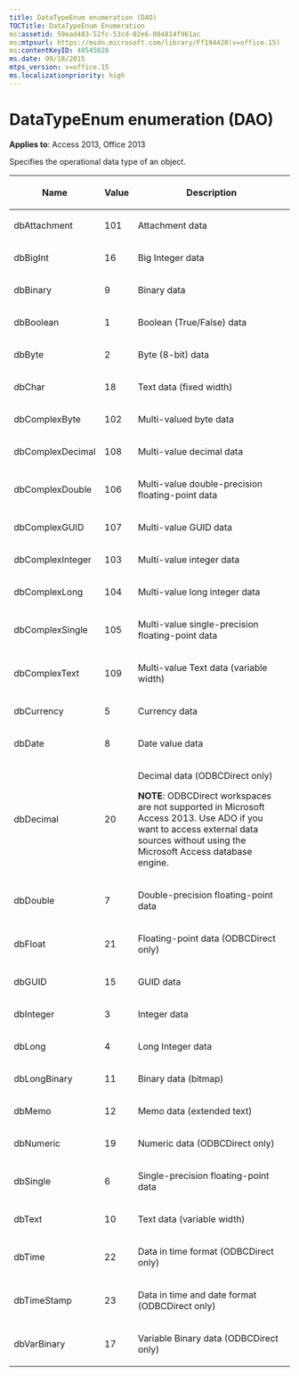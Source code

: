 ```yaml
---
title: DataTypeEnum enumeration (DAO)
TOCTitle: DataTypeEnum Enumeration
ms:assetid: 59ead483-52fc-53cd-02e6-084814f961ac
ms:mtpsurl: https://msdn.microsoft.com/library/Ff194420(v=office.15)
ms:contentKeyID: 48545028
ms.date: 09/18/2015
mtps_version: v=office.15
ms.localizationpriority: high
---
```


# DataTypeEnum enumeration (DAO)


**Applies to**: Access 2013, Office 2013

Specifies the operational data type of an object.

<table>
<colgroup>
<col />
<col />
<col />
</colgroup>
<thead>
<tr class="header">
<th><p>Name</p></th>
<th><p>Value</p></th>
<th><p>Description</p></th>
</tr>
</thead>
<tbody>
<tr class="odd">
<td><p>dbAttachment</p></td>
<td><p>101</p></td>
<td><p>Attachment data</p></td>
</tr>
<tr class="even">
<td><p>dbBigInt</p></td>
<td><p>16</p></td>
<td><p>Big Integer data</p></td>
</tr>
<tr class="odd">
<td><p>dbBinary</p></td>
<td><p>9</p></td>
<td><p>Binary data</p></td>
</tr>
<tr class="even">
<td><p>dbBoolean</p></td>
<td><p>1</p></td>
<td><p>Boolean (True/False) data</p></td>
</tr>
<tr class="odd">
<td><p>dbByte</p></td>
<td><p>2</p></td>
<td><p>Byte (8-bit) data</p></td>
</tr>
<tr class="even">
<td><p>dbChar</p></td>
<td><p>18</p></td>
<td><p>Text data (fixed width)</p></td>
</tr>
<tr class="odd">
<td><p>dbComplexByte</p></td>
<td><p>102</p></td>
<td><p>Multi-valued byte data</p></td>
</tr>
<tr class="even">
<td><p>dbComplexDecimal</p></td>
<td><p>108</p></td>
<td><p>Multi-value decimal data</p></td>
</tr>
<tr class="odd">
<td><p>dbComplexDouble</p></td>
<td><p>106</p></td>
<td><p>Multi-value double-precision floating-point data</p></td>
</tr>
<tr class="even">
<td><p>dbComplexGUID</p></td>
<td><p>107</p></td>
<td><p>Multi-value GUID data</p></td>
</tr>
<tr class="odd">
<td><p>dbComplexInteger</p></td>
<td><p>103</p></td>
<td><p>Multi-value integer data</p></td>
</tr>
<tr class="even">
<td><p>dbComplexLong</p></td>
<td><p>104</p></td>
<td><p>Multi-value long integer data</p></td>
</tr>
<tr class="odd">
<td><p>dbComplexSingle</p></td>
<td><p>105</p></td>
<td><p>Multi-value single-precision floating-point data</p></td>
</tr>
<tr class="even">
<td><p>dbComplexText</p></td>
<td><p>109</p></td>
<td><p>Multi-value Text data (variable width)</p></td>
</tr>
<tr class="odd">
<td><p>dbCurrency</p></td>
<td><p>5</p></td>
<td><p>Currency data</p></td>
</tr>
<tr class="even">
<td><p>dbDate</p></td>
<td><p>8</p></td>
<td><p>Date value data</p></td>
</tr>
<tr class="odd">
<td><p>dbDecimal</p></td>
<td><p>20</p></td>
<td><p>Decimal data (ODBCDirect only)</p><p><strong>NOTE</strong>: ODBCDirect workspaces are not supported in Microsoft Access 2013. Use ADO if you want to access external data sources without using the Microsoft Access database engine.</p>
</td>
</tr>
<tr class="even">
<td><p>dbDouble</p></td>
<td><p>7</p></td>
<td><p>Double-precision floating-point data</p></td>
</tr>
<tr class="odd">
<td><p>dbFloat</p></td>
<td><p>21</p></td>
<td><p>Floating-point data (ODBCDirect only)</p>



</td>
</tr>
<tr class="even">
<td><p>dbGUID</p></td>
<td><p>15</p></td>
<td><p>GUID data</p></td>
</tr>
<tr class="odd">
<td><p>dbInteger</p></td>
<td><p>3</p></td>
<td><p>Integer data</p></td>
</tr>
<tr class="even">
<td><p>dbLong</p></td>
<td><p>4</p></td>
<td><p>Long Integer data</p></td>
</tr>
<tr class="odd">
<td><p>dbLongBinary</p></td>
<td><p>11</p></td>
<td><p>Binary data (bitmap)</p></td>
</tr>
<tr class="even">
<td><p>dbMemo</p></td>
<td><p>12</p></td>
<td><p>Memo data (extended text)</p></td>
</tr>
<tr class="odd">
<td><p>dbNumeric</p></td>
<td><p>19</p></td>
<td><p>Numeric data (ODBCDirect only)</p>



</td>
</tr>
<tr class="even">
<td><p>dbSingle</p></td>
<td><p>6</p></td>
<td><p>Single-precision floating-point data</p></td>
</tr>
<tr class="odd">
<td><p>dbText</p></td>
<td><p>10</p></td>
<td><p>Text data (variable width)</p></td>
</tr>
<tr class="even">
<td><p>dbTime</p></td>
<td><p>22</p></td>
<td><p>Data in time format (ODBCDirect only)</p>



</td>
</tr>
<tr class="odd">
<td><p>dbTimeStamp</p></td>
<td><p>23</p></td>
<td><p>Data in time and date format (ODBCDirect only)</p>



</td>
</tr>
<tr class="even">
<td><p>dbVarBinary</p></td>
<td><p>17</p></td>
<td><p>Variable Binary data (ODBCDirect only)</p>



</td>
</tr>
</tbody>
</table>

